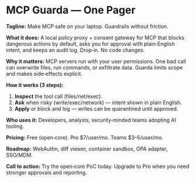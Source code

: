 # MCP Guarda — One Pager

**Tagline:** Make MCP safe on your laptop. Guardrails without friction.

**What it does:** A local policy proxy + consent gateway for MCP that blocks dangerous actions by default, asks you for approval with plain‑English intent, and keeps an audit log. Drop‑in. No code changes.

**Why it matters:** MCP servers run with your user permissions. One bad call can overwrite files, run commands, or exfiltrate data. Guarda limits scope and makes side‑effects explicit.

**How it works (3 steps):**
1) **Inspect** the tool call (files/net/exec).
2) **Ask** when risky (write/exec/network) — intent shown in plain English.
3) **Apply** or block and log — writes can be quarantined until approved.

**Who uses it:** Developers, analysts, security‑minded teams adopting AI tooling.

**Pricing:** Free (open‑core). Pro $7/user/mo. Teams $3–5/user/mo.

**Roadmap:** WebAuthn, diff viewer, container sandbox, OPA adapter, SSO/MDM.

**Call to action:** Try the open‑core PoC today. Upgrade to Pro when you need stronger approvals and reporting.
